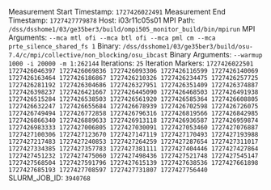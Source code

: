 Measurement Start Timestamp: `1727426022491`
Measurement End Timestamp: `1727427779878`
Host: i03r11c05s01
MPI Path: `/dss/dsshome1/03/ge35ber3/build/ompi505_monitor_build/bin/mpirun`
MPI Arguments: `--mca mtl ofi --mca btl ofi --mca pml cm --mca prte_silence_shared_fs 1`
Binary: `/dss/dsshome1/03/ge35ber3/build/osu-7.4/c/mpi/collective/non_blocking/osu_ibcast`
Binary Arguments: `--warmup 1000 -i 20000 -m 1:262144`
Iterations: `25`
Iteration Markers: `1727426022501 1727426046397 1727426069836 1727426093306 1727426116599 1727426140069 1727426163464 1727426186867 1727426210326 1727426234475 1727426257725 1727426281192 1727426304686 1727426327951 1727426351409 1727426374887 1727426398237 1727426421667 1727426445090 1727426468503 1727426491938 1727426515284 1727426538503 1727426561920 1727426585364 1727426608805 1727426632247 1727426655684 1727426678939 1727426702598 1727426726075 1727426749494 1727426772858 1727426796316 1727426819566 1727426842985 1727426866340 1727426889633 1727426913118 1727426936587 1727426959874 1727426983333 1727427006805 1727427030091 1727427053460 1727427076887 1727427100306 1727427123670 1727427147119 1727427170493 1727427193988 1727427217483 1727427240853 1727427264259 1727427287654 1727427311017 1727427334385 1727427357783 1727427381111 1727427404446 1727427427864 1727427451232 1727427475060 1727427498436 1727427521748 1727427545147 1727427568504 1727427591796 1727427615139 1727427638536 1727427661898 1727427685193 1727427708597 1727427731807 1727427756440`
SLURM_JOB_ID: `3940768`
